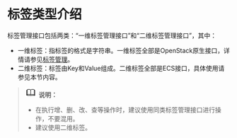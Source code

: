 # 标签类型介绍<a name="ecs_02_1001"></a>

标签管理接口包括两类：“一维标签管理接口”和“二维标签管理接口”，其中：

-   一维标签：指标签的格式是字符串。一维标签全部是OpenStack原生接口，详情请参见[标签管理](标签管理-24.md)。
-   二维标签：标签由Key和Value组成。二维标签全部是ECS接口，具体使用请参见本节内容。

>![](public_sys-resources/icon-note.gif) **说明：** 
>-   在执行增、删、改、查等操作时，建议使用同类标签管理接口进行操作，不要混用。
>-   建议使用二维标签。

